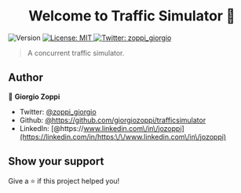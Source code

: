<h1 align="center">Welcome to Traffic Simulator 👋</h1>
<p>
  <img alt="Version" src="https://img.shields.io/badge/version-0.0.1-blue.svg?cacheSeconds=2592000" />
  <a href="#" target="_blank">
    <img alt="License: MIT" src="https://img.shields.io/badge/License-MIT-yellow.svg" />
  </a>
  <a href="https://twitter.com/zoppi_giorgio" target="_blank">
    <img alt="Twitter: zoppi_giorgio" src="https://img.shields.io/twitter/follow/zoppi_giorgio.svg?style=social" />
  </a>
</p>

> A concurrent traffic simulator.

## Author

👤 **Giorgio Zoppi**

* Twitter: [@zoppi_giorgio](https://twitter.com/zoppi_giorgio)
* Github: [@https:\/\/github.com\/giorgiozoppi\/trafficsimulator](https://github.com/https:\/\/github.com\/trafficsimulator)
* LinkedIn: [@https:\/\/www.linkedin.com\/in\/jozoppi](https://linkedin.com/in/https:\/\/www.linkedin.com\/in\/jozoppi)

## Show your support

Give a ⭐️ if this project helped you!

